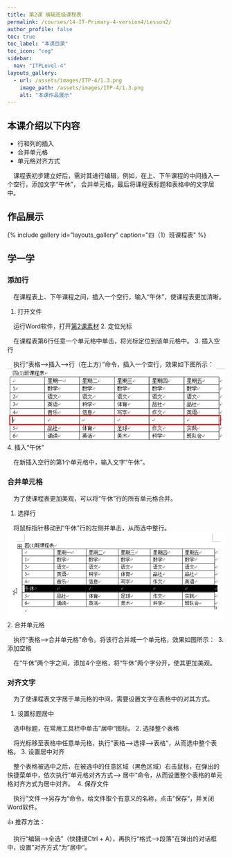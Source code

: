 ```yaml
---
title: 第2课 编辑班级课程表
permalink: /courses/14-IT-Primary-4-version4/Lesson2/
author_profile: false
toc: true
toc_label: "本课目录"
toc_icon: "cog"
sidebar:
  nav: "ITPLevel-4"
layouts_gallery:
  - url: /assets/images/ITP-4/1.3.png
    image_path: /assets/images/ITP-4/1.3.png
    alt: "本课作品展示"
---
```

## 本课介绍以下内容
- 行和列的插入
- 合并单元格
- 单元格对齐方式

`  `课程表初步建立好后，需对其进行编辑，例如，在上、下午课程的中间插入一个空行，添加文字“午休”，
合并单元格，最后将课程表标题和表格中的文字居中。

## 作品展示
{% include gallery id="layouts_gallery" caption="四（1）班课程表" %}
## 学一学
### 添加行
`  `在课程表上、下午课程之间，插入一个空行，输入“午休”，使课程表更加清晰。
1. 打开文件

`  `运行Word软件，打开[第2课素材](第2课-素材.doc)
2. 定位光标

`  `在课程表第6行任意一个单元格中单击，将光标定位到该单元格中。
3. 插入空行

`  `执行“表格——>插入——>行（在上方）”命令，插入一个空行，效果如下图所示：
![](2.1.png)
4. 插入“午休”

`  `在新插入空行的第1个单元格中，输入文字“午休”。
### 合并单元格
`  `为了使课程表更加美观，可以将“午休”行的所有单元格合并。

1. 选择行

`  `将鼠标指针移动到“午休”行的左侧并单击，从而选中整行。
![](2.2.png)
2. 合并单元格

`  `执行“表格——>合并单元格”命令。将该行合并城一个单元格，效果如图所示：
![]()
3. 添加空格

`  `在“午休”两个字之间，添加4个空格，将“午休”两个字分开，使其更加美观。
### 对齐文字
`  `为了使课程表文字居于单元格的中间，需要设置文字在表格中的对其方式。
1. 设置标题居中

`  `选中标题，在常用工具栏中单击”居中“图标![]()。
2. 选择整个表格

`  `将光标移至表格中任意单元格，执行”表格——>选择——>表格“，从而选中整个表格。
3. 设置居中对齐

`  `整个表格被选中之后，在被选中的任意区域（黑色区域）右击鼠标，在弹出的快捷菜单中，依次执行”单元格对齐方式——>
居中“命令，从而设置整个表格的单元格对齐方式为居中对齐。
![]()
4. 保存文件

`  `执行”文件——>另存为“命令，给文件取个有意义的名称，点击”保存“，并关闭Word软件。

:+1: 推荐方法：

`  `执行“编辑——>全选”（快捷键Ctrl + A），再执行“格式——>段落”在弹出的对话框中，设置”对齐方式“为”居中“。



